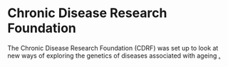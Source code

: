 Chronic Disease Research Foundation
=======================

The Chronic Disease Research Foundation (CDRF) was set up to look at new ways of exploring the genetics of diseases associated with ageing [.](#M7Npv2usYgsTbdz4tJfhCxXuilXgtxz/CYQheLVajBzWedgLjsYk)

